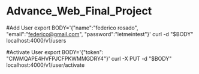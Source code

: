 # Advance_Web_Final_Project


#Add User
export BODY='{"name":"federico rosado", "email":"federico@gmail.com", "password":"letmeintest"}'
curl -d "$BODY" localhost:4000/v1/users

#Activate User
export BODY='{"token": "CIWMQAPE4HVFPJCFPKWMMGDRY4"}'
curl -X PUT -d "$BODY" localhost:4000/v1/user/activate
